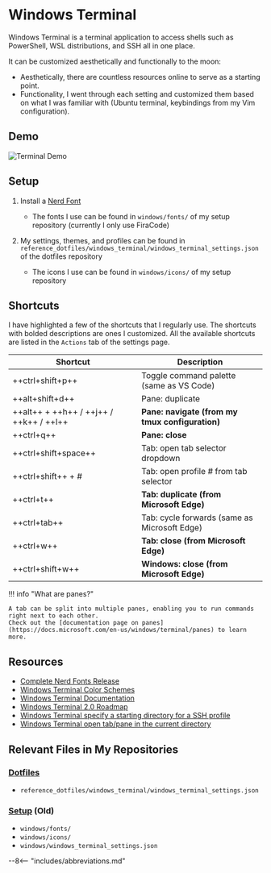 # Windows Terminal

Windows Terminal is a terminal application to access shells such as PowerShell, WSL distributions, and SSH all in one place.

It can be customized aesthetically and functionally to the moon:

- Aesthetically, there are countless resources online to serve as a starting point.
- Functionality, I went through each setting and customized them based on what I was familiar with (Ubuntu terminal, keybindings from my Vim configuration).

## Demo

![Terminal Demo](../../assets/terminal_demo.gif)

## Setup

1. Install a [Nerd Font](https://www.nerdfonts.com/font-downloads)
    - The fonts I use can be found in `windows/fonts/` of my setup repository (currently I only use FiraCode)

2. My settings, themes, and profiles can be found in `reference_dotfiles/windows_terminal/windows_terminal_settings.json`
   of the dotfiles repository
    - The icons I use can be found in `windows/icons/` of my setup repository

## Shortcuts

I have highlighted a few of the shortcuts that I regularly use. The shortcuts with bolded descriptions are ones I customized.
All the available shortcuts are listed in the `Actions` tab of the settings page.

| Shortcut     | Description                          |
| ----------- | ------------------------------------ |
| ++ctrl+shift+p++ | Toggle command palette (same as VS Code) |
| ++alt+shift+d++ | Pane: duplicate |
| ++alt++ + ++h++ / ++j++ / ++k++ / ++l++ | **Pane: navigate (from my tmux configuration)** |
| ++ctrl+q++ | **Pane: close** |
| ++ctrl+shift+space++ | Tab: open tab selector dropdown |
| ++ctrl+shift++ + *#* | Tab: open profile *#* from tab selector |
| ++ctrl+t++ | **Tab: duplicate (from Microsoft Edge)** |
| ++ctrl+tab++ | Tab: cycle forwards (same as Microsoft Edge) |
| ++ctrl+w++ | **Tab: close (from Microsoft Edge)** |
| ++ctrl+shift+w++ | **Windows: close (from Microsoft Edge)** |

!!! info "What are panes?"

    A tab can be split into multiple panes, enabling you to run commands right next to each other.
    Check out the [documentation page on panes](https://docs.microsoft.com/en-us/windows/terminal/panes) to learn more.

## Resources

- [Complete Nerd Fonts Release](https://github.com/ryanoasis/nerd-fonts/releases/tag/v2.1.0)
- [Windows Terminal Color Schemes](https://www.thomasmaurer.ch/2020/06/my-windows-terminal-color-schemes/)
- [Windows Terminal Documentation](https://docs.microsoft.com/en-us/windows/terminal/)
- [Windows Terminal 2.0 Roadmap](https://github.com/microsoft/terminal/blob/main/doc/terminal-v2-roadmap.md)
- [Windows Terminal specify a starting directory for a SSH profile](https://docs.microsoft.com/en-us/windows/terminal/tutorials/ssh#specify-starting-directory)
- [Windows Terminal open tab/pane in the current directory](https://docs.microsoft.com/en-us/windows/terminal/tutorials/new-tab-same-directory)

## Relevant Files in My Repositories

### [Dotfiles](https://github.com/patrick-5546/dotfiles)

- `reference_dotfiles/windows_terminal/windows_terminal_settings.json`

### [Setup](https://github.com/patrick-5546/setup) (Old)

- `windows/fonts/`
- `windows/icons/`
- `windows/windows_terminal_settings.json`

--8<-- "includes/abbreviations.md"
